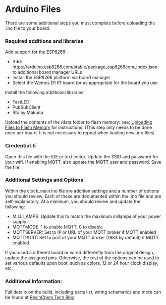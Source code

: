 # Arduino Files

There are some additional steps you must complete before uploading the .ino file to your board.

### Required additions and libraries

Add support for the ESP8266:
- Add: https:\//arduino.esp8266.com/stable/package_esp8266com_index.json to additional board manager URLs
- Install the ESP8266 platform via board manager
- Select the Wemos D1 R1 board (or as appropriate for the board you use.

Install the following additional libraries:
- FastLED
- PubSubClient
- Rtc by Makuna

Upload the contents of the /data folder to flash memory:
  see: [Uploading Files to Flash Memory](http://arduino.esp8266.com/Arduino/versions/2.3.0/doc/filesystem.html#uploading-files-to-file-system) for instructions.
  (This step only needs to be done once per board. It is not necessary to repeat when loading new .ino files)
  
### Credential.h`

Open this file with the IDE or text editor.  Update the SSID and password for your wifi.  If enabling MQTT, also update the MQTT user and password. Save the file

### Additional Settings and Options

Within the clock_main.ino file are addition settings and a number of options you should review.  Each of these are documented within the .ino file and are self-explanatory. At a minimum, you should review and update the following:
- MILLI_AMPS: Update this to match the maximum millamps of your power supply
- MQTTMODE: 1 to enable MQTT, 0 to disable 
- MQTTSERVER: Set to IP or URL of your MQTT broker if MQTT enabled
- MQTTPORT: Set to port of your MQTT broker (1883 by default) if MQTT enabled

If you used a different board or wired differently from the original design, update the assigned pins.  Otherwise, the rest of the options can be used to set various defaults upon boot, such as colors, 12 or 24 hour clock display, etc.

### Additional Information:
Full details on the build, including parts list, wiring schematics and more can be found at [ResinChem Tech Blog](https://resinchemtech.blogspot.com/2021/02/3d-printed-clock-scoreboard-and-more.html)
